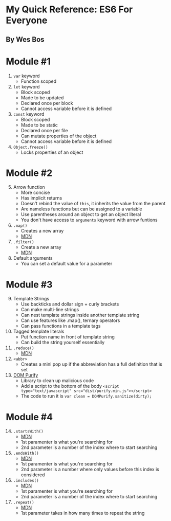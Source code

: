 # My Quick Reference: ES6 For Everyone
## By Wes Bos

# Module #1
1. `var` keyword 
    - Function scoped
2. `let` keyword 
    - Block scoped
    - Made to be updated
    - Declared once per block
    - Cannot access variable before it is defined
3. `const` keyword 
    - Block scoped
    - Made to be static
    - Declared once per file
    - Can mutate properties of the object
    - Cannot access variable before it is defined
4. `Object.freeze()`
    - Locks properties of an object

# Module #2
5. Arrow function
    - More concise
    - Has implicit returns
    - Doesn't rebind the value of `this`, it inherits the value from the parent
    - Are nameless functions but can be assigned to a variable
    - Use parentheses around an object to get an object literal
    - You don't have access to `arguments` keyword with arrow funtions
6. `.map()`
    - Creates a new array
    - [MDN](https://developer.mozilla.org/en-US/docs/Web/JavaScript/Reference/Global_Objects/Array/map)
7. `.filter()`
    - Create a new array
    - [MDN](https://developer.mozilla.org/en-US/docs/Web/JavaScript/Reference/Global_Objects/Array/filter)
8. Default arguments
    - You can set a default value for a parameter

# Module #3
9. Template Strings
    - Use backticks and dollar sign + curly brackets
    - Can make multi-line strings
    - Can nest template strings inside another template string
    - Can use features like .map(), ternary operators
    - Can pass functions in a template tags
10. Tagged template literals
    - Put function name in front of template string
    - Can build the string yourself essentially
11. `.reduce()`
    - [MDN](https://developer.mozilla.org/en-US/docs/Web/JavaScript/Reference/Global_Objects/Array/Reduce?v=a)
12. `<abbr>`
    - Creates a mini pop up if the abbreviation has a full definition that is set
13. [DOM Purify](https://github.com/cure53/DOMPurify)
    - Library to clean up malicious code
    - Add a script to the bottom of the body `<script type="text/javascript" src="dist/purify.min.js"></script>`
    - The code to run it is `var clean = DOMPurify.sanitize(dirty);`

# Module #4
14. `.startsWith()`
    - [MDN](https://developer.mozilla.org/en-US/docs/Web/JavaScript/Reference/Global_Objects/String/startsWith)
    - 1st paramenter is what you're searching for
    - 2nd parameter is a number of the index where to start searching
15. `.endsWith()`
    - [MDN](https://developer.mozilla.org/en-US/docs/Web/JavaScript/Reference/Global_Objects/String/endsWith)
    - 1st paramenter is what you're searching for
    - 2nd parameter is a number where only values before this index is considered
16. `.includes()`
    - [MDN](https://developer.mozilla.org/en-US/docs/Web/JavaScript/Reference/Global_Objects/Array/includes)
    - 1st paramenter is what you're searching for
    - 2nd parameter is a number of the index where to start searching
17. `.repeat()`
    - [MDN](https://developer.mozilla.org/en-US/docs/Web/JavaScript/Reference/Global_Objects/String/repeat)
    - 1st parameter takes in how many times to repeat the string